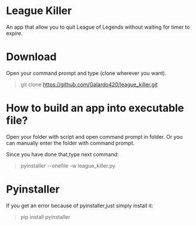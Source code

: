# League Killer
An app that allow you to quit League of Legends without waiting for timer to expire.

# Download

Open your command prompt and type (clone wherever you want).
> git clone https://github.com/Galardo420/league_killer.git

# How to build an app into executable file?

Open your folder with script and open command prompt in folder.
Or you can manually enter the folder with command prompt.

Since you have done that,type next command:
> pyinstaller --onefile -w league_killer.py

# Pyinstaller

If you get an error because of pyinstaller,just simply install it:
> pip install pyinstaller


